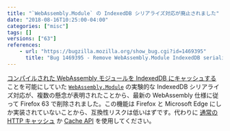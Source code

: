 ```yaml
---
title: "`WebAssembly.Module` の IndexedDB シリアライズ対応が廃止されました"
date: "2018-08-16T10:25:00-04:00"
categories: ["misc"]
tags: []
versions: ["63"]
references:
    - url: "https://bugzilla.mozilla.org/show_bug.cgi?id=1469395"
      title: "Bug 1469395 - Remove WebAssembly.Module IndexedDB serialization support"
---
```

[コンパイルされた WebAssembly モジュールを IndexedDB にキャッシュする](https://dzone.com/articles/webassembly-caching-to-html5-indexeddb) ことを可能にしていた [`WebAssembly.Module`](https://developer.mozilla.org/docs/Web/JavaScript/Reference/Global_Objects/WebAssembly/Module) の実験的な IndexedDB シリアライズ対応が、複数の懸念が表明されたことから、最新の WebAssembly 仕様に従って Firefox 63 で削除されました。この機能は Firefox と Microsoft Edge にしか実装されていないことから、互換性リスクは低いはずです。代わりに [通常の HTTP キャッシュ](https://developer.mozilla.org/docs/Web/HTTP/Caching) か [Cache API](https://developer.mozilla.org/docs/Web/API/Cache) を使用してください。
